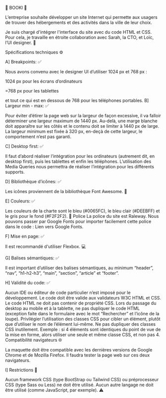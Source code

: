 :rainbow: BOOKI :rainbow:

L’entreprise souhaite développer un site Internet qui permette aux usagers de trouver des hébergements et des activités dans la ville de leur choix.

Je suis chargé d'intégrer l'interface du site avec du code HTML et CSS. Pour cela, je travaille en étroite collaboration avec Sarah, la CTO, et Loïc, l’UI designer. :rocket:

Spécifications techniques :gear:

A] Breakpoints: ✅

Nous avons convenu avec le designer UI d’utiliser 1024 px et 768 px :

1024 px pour les écrans d’ordinateurs

=768 px pour les tablettes

et tout ce qui est en dessous de 768 pour les téléphones portables.
B] Largeur min - max: ✅

Pour éviter d’étirer la page web sur la largeur de façon excessive, il va falloir déterminer une largeur maximum de 1440 px. Au-delà, une marge blanche doit apparaître sur les côtés et le contenu doit se limiter à 1440 px de large.
La largeur minimum est fixée à 320 px, en-deçà de cette largeur, le comportement n’est pas garanti.

C] Desktop first: ✅

Il faut d’abord réaliser l’intégration pour les ordinateurs (autrement dit, en desktop first), puis les tablettes et enfin les téléphones. L’utilisation des Media Queries nous permettra de réaliser l’intégration pour les différents supports.

D] Bibliothèque d’icônes: ✅

Les icônes proviennent de la bibliothèque Font Awesome. :art:

E] Couleurs: ✅

Les couleurs de la charte sont le bleu (#0065FC), le bleu clair (#DEEBFF) et le gris pour le fond (#F2F2F2). :art:
Police
La police du site est Raleway. Nous pouvons passer par Google Fonts pour importer facilement cette police dans le code : Lien vers Google Fonts.

F] Mise en page: ✅

Il est recommandé d'utiliser Flexbox. :computer:

G] Balises sémantiques: ✅

Il est important d’utiliser des balises sémantiques, au minimum “header”, “nav”, “h1-h2-h3”, “main”, “section”, “article” et “footer”.

H] Validité du code: ✅

Aucun IDE ou éditeur de code particulier n’est imposé pour le développement.
Le code doit être valide aux validateurs W3C HTML et CSS.
Le code HTML ne doit pas contenir de propriété CSS.
Lors du passage du desktop au mobile et à la tablette, ne pas dupliquer le code HTML (exception faite dans le formulaire avec le mot “Rechercher” et l’icône de la loupe).
Privilégier l’utilisation des classes CSS pour cibler un élément, plutôt que d’utiliser le nom de l’élément lui-même.
Ne pas dupliquer des classes CSS inutilement. Exemple : si 4 éléments sont identiques du point de vue de la mise en forme, alors utiliser une seule et même classe CSS, et non pas 4.
Compatibilité navigateurs :globe_with_meridians:

La maquette doit être compatible avec les dernières versions de Google Chrome et de Mozilla Firefox. Il faudra tester la page web sur ces deux navigateurs.

I] Restrictions :no_entry_sign:

Aucun framework CSS (type BootStrap ou Tailwind CSS) ou préprocesseur CSS (type Sass ou Less) ne doit être utilisé.
Aucun autre langage ne doit être utilisé (comme JavaScript, par exemple). :warning:
